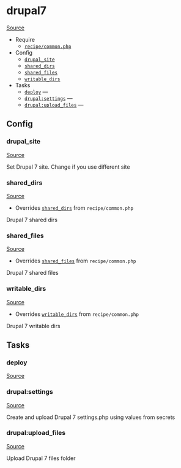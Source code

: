 <!-- DO NOT EDIT THIS FILE! -->
<!-- Instead edit recipe/drupal7.php -->
<!-- Then run bin/docgen -->

# drupal7

[Source](/recipe/drupal7.php)



* Require
  * [`recipe/common.php`](/docs/recipe/common.md)
* Config
  * [`drupal_site`](#drupal_site)
  * [`shared_dirs`](#shared_dirs)
  * [`shared_files`](#shared_files)
  * [`writable_dirs`](#writable_dirs)
* Tasks
  * [`deploy`](#deploy) — 
  * [`drupal:settings`](#drupalsettings) — 
  * [`drupal:upload_files`](#drupalupload_files) — 

## Config
### drupal_site
[Source](/recipe/drupal7.php#L20)

Set Drupal 7 site. Change if you use different site

### shared_dirs
[Source](/recipe/drupal7.php#L23)

* Overrides [`shared_dirs`](/docs/recipe/common.md#shared_dirs) from `recipe/common.php`

Drupal 7 shared dirs

### shared_files
[Source](/recipe/drupal7.php#L28)

* Overrides [`shared_files`](/docs/recipe/common.md#shared_files) from `recipe/common.php`

Drupal 7 shared files

### writable_dirs
[Source](/recipe/drupal7.php#L33)

* Overrides [`writable_dirs`](/docs/recipe/common.md#writable_dirs) from `recipe/common.php`

Drupal 7 writable dirs


## Tasks
### deploy
[Source](/recipe/drupal7.php#L6)



### drupal:settings
[Source](/recipe/drupal7.php#L39)

Create and upload Drupal 7 settings.php using values from secrets

### drupal:upload_files
[Source](/recipe/drupal7.php#L81)

Upload Drupal 7 files folder

